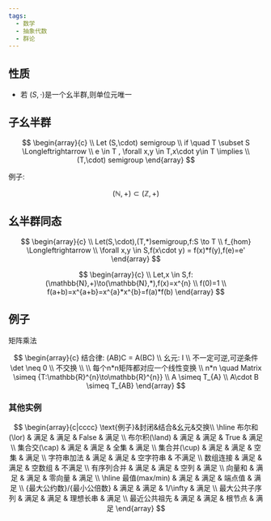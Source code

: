 ```yaml
---
tags:
  - 数学
  - 抽象代数
  - 群论
---
```


## 性质

* 若 $(S,\cdot)$是一个幺半群,则单位元唯一


## 子幺半群

$$
\begin{array}{c} \\
Let (S,\cdot) semigroup \\
if \quad T \subset S \Longleftrightarrow \\
e \in T , \forall x,y \in T,x\cdot y\in T \implies \\
(T,\cdot) semigroup
\end{array}
$$

例子: 

$$(\mathbb{N},+) \subset (\mathbb{Z},+)$$


## 幺半群同态

$$
\begin{array}{c} \\
Let(S,\cdot),(T,*)semigroup,f:S \to T  \\
f_{hom} \Longleftrightarrow \\
\forall x,y \in S,f(x\cdot y) = f(x)*f(y),f(e)=e'
\end{array}
$$


$$
\begin{array}{c} \\
Let,x \in S,f:(\mathbb{N},+)\to(\mathbb{N},*),f(x)=x^{n} \\
f(0)=1 \\
f(a+b)=x^{a+b}=x^{a}*x^{b}=f(a)*f(b)
\end{array}
$$


## 例子

矩阵乘法

$$
\begin{array}{c}
结合律: (AB)C = A(BC) \\
幺元: I \\
不一定可逆,可逆条件\det \neq 0 \\
不交换 \\ \\
每个n*n矩阵都对应一个线性变换 \\
n*n \quad Matrix \simeq {T:\mathbb{R}^{n}\to\mathbb{R}^{n}} \\
A \simeq T_{A} \\
A\cdot B \simeq T_{AB}
\end{array}
$$


### 其他实例

$$
\begin{array}{c|cccc}
\text{例子}&封闭&结合&幺元&交换\\
\hline
布尔和(\lor) & 满足 & 满足 & False & 满足 \\
布尔积(\land) & 满足 & 满足 & True & 满足 \\
集合交(\cap) & 满足 & 满足 & 全集 & 满足 \\
集合并(\cup) & 满足 & 满足 & 空集 & 满足 \\
字符串加法 & 满足 & 满足 & 空字符串 & 不满足 \\
数组连接 & 满足 & 满足 & 空数组 & 不满足 \\
有序列合并 & 满足 & 满足 & 空列 & 满足 \\
向量和 & 满足 & 满足 & 零向量 & 满足 \\
\hline
最值(max/min) & 满足 & 满足 & 端点值 & 满足  \\
{最大公约数}/{最小公倍数} & 满足 & 满足 & 1/\infty & 满足 \\
最大公共子序列 & 满足 & 满足 & 理想长串 & 满足 \\
最近公共祖先 & 满足 & 满足 & 根节点 & 满足
\end{array}
$$


